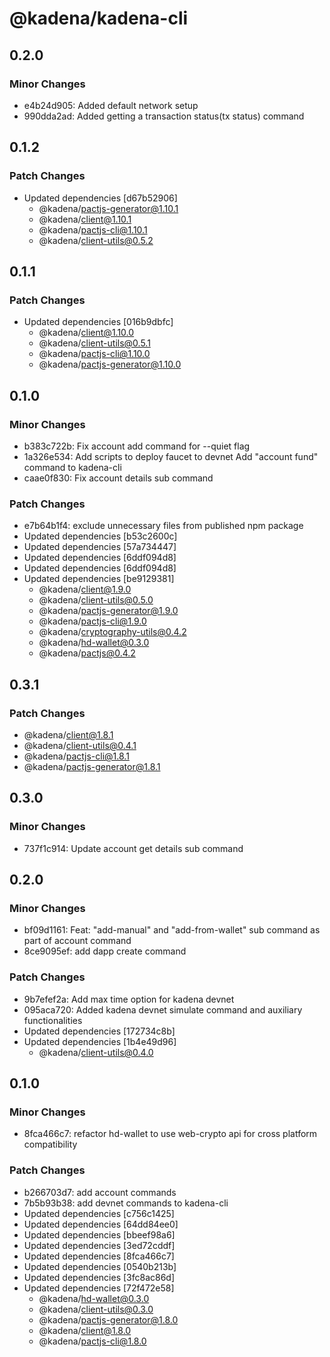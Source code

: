 # @kadena/kadena-cli

## 0.2.0

### Minor Changes

- e4b24d905: Added default network setup
- 990dda2ad: Added getting a transaction status(tx status) command

## 0.1.2

### Patch Changes

- Updated dependencies [d67b52906]
  - @kadena/pactjs-generator@1.10.1
  - @kadena/client@1.10.1
  - @kadena/pactjs-cli@1.10.1
  - @kadena/client-utils@0.5.2

## 0.1.1

### Patch Changes

- Updated dependencies [016b9dbfc]
  - @kadena/client@1.10.0
  - @kadena/client-utils@0.5.1
  - @kadena/pactjs-cli@1.10.0
  - @kadena/pactjs-generator@1.10.0

## 0.1.0

### Minor Changes

- b383c722b: Fix account add command for --quiet flag
- 1a326e534: Add scripts to deploy faucet to devnet Add "account fund" command
  to kadena-cli
- caae0f830: Fix account details sub command

### Patch Changes

- e7b64b1f4: exclude unnecessary files from published npm package
- Updated dependencies [b53c2600c]
- Updated dependencies [57a734447]
- Updated dependencies [6ddf094d8]
- Updated dependencies [6ddf094d8]
- Updated dependencies [be9129381]
  - @kadena/client@1.9.0
  - @kadena/client-utils@0.5.0
  - @kadena/pactjs-generator@1.9.0
  - @kadena/pactjs-cli@1.9.0
  - @kadena/cryptography-utils@0.4.2
  - @kadena/hd-wallet@0.3.0
  - @kadena/pactjs@0.4.2

## 0.3.1

### Patch Changes

- @kadena/client@1.8.1
- @kadena/client-utils@0.4.1
- @kadena/pactjs-cli@1.8.1
- @kadena/pactjs-generator@1.8.1

## 0.3.0

### Minor Changes

- 737f1c914: Update account get details sub command

## 0.2.0

### Minor Changes

- bf09d1161: Feat: "add-manual" and "add-from-wallet" sub command as part of
  account command
- 8ce9095ef: add dapp create command

### Patch Changes

- 9b7efef2a: Add max time option for kadena devnet
- 095aca720: Added kadena devnet simulate command and auxiliary functionalities
- Updated dependencies [172734c8b]
- Updated dependencies [1b4e49d96]
  - @kadena/client-utils@0.4.0

## 0.1.0

### Minor Changes

- 8fca466c7: refactor hd-wallet to use web-crypto api for cross platform
  compatibility

### Patch Changes

- b266703d7: add account commands
- 7b5b93b38: add devnet commands to kadena-cli
- Updated dependencies [c756c1425]
- Updated dependencies [64dd84ee0]
- Updated dependencies [bbeef98a6]
- Updated dependencies [3ed72cddf]
- Updated dependencies [8fca466c7]
- Updated dependencies [0540b213b]
- Updated dependencies [3fc8ac86d]
- Updated dependencies [72f472e58]
  - @kadena/hd-wallet@0.3.0
  - @kadena/client-utils@0.3.0
  - @kadena/pactjs-generator@1.8.0
  - @kadena/client@1.8.0
  - @kadena/pactjs-cli@1.8.0
